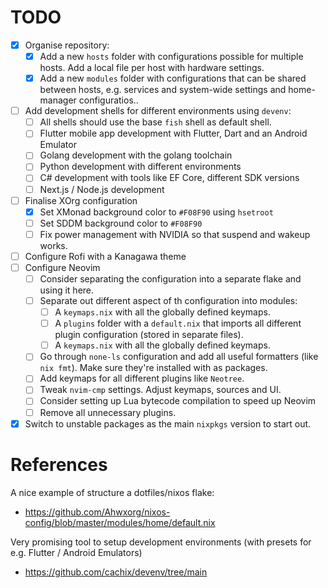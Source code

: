 # TODO

- [x] Organise repository:
  - [x] Add a new `hosts` folder with configurations possible for multiple hosts. Add a local file per host with hardware settings.
  - [x] Add a new `modules` folder with configurations that can be shared between hosts, e.g. services and system-wide settings and home-manager configuratios..
- [ ] Add development shells for different environments using `devenv`:
  - [ ] All shells should use the base `fish` shell as default shell.
  - [ ] Flutter mobile app development with Flutter, Dart and an Android Emulator
  - [ ] Golang development with the golang toolchain
  - [ ] Python development with different environments
  - [ ] C# development with tools like EF Core, different SDK versions
  - [ ] Next.js / Node.js development
- [ ] Finalise XOrg configuration
  - [x] Set XMonad background color to `#F08F90` using `hsetroot`
  - [ ] Set SDDM background color to `#F08F90`
  - [ ] Fix power management with NVIDIA so that suspend and wakeup works.
- [ ] Configure Rofi with a Kanagawa theme
- [ ] Configure Neovim
  - [ ] Consider separating the configuration into a separate flake and using it here.
  - [ ] Separate out different aspect of th configuration into modules:
    - [ ] A `keymaps.nix` with all the globally defined keymaps.
    - [ ] A `plugins` folder with a `default.nix` that imports all different plugin configuration (stored in separate files).
    - [ ] A `keymaps.nix` with all the globally defined keymaps.
  - [ ] Go through `none-ls` configuration and add all useful formatters (like `nix fmt`). Make sure they're installed with as packages.
  - [ ] Add keymaps for all different plugins like `Neotree`.
  - [ ] Tweak `nvim-cmp` settings. Adjust keymaps, sources and UI.
  - [ ] Consider setting up Lua bytecode compilation to speed up Neovim
  - [ ] Remove all unnecessary plugins.

- [x] Switch to unstable packages as the main `nixpkgs` version to start out.

# References

A nice example of structure a dotfiles/nixos flake:
  - https://github.com/Ahwxorg/nixos-config/blob/master/modules/home/default.nix

Very promising tool to setup development environments (with presets for e.g. Flutter / Android Emulators)
  - https://github.com/cachix/devenv/tree/main
